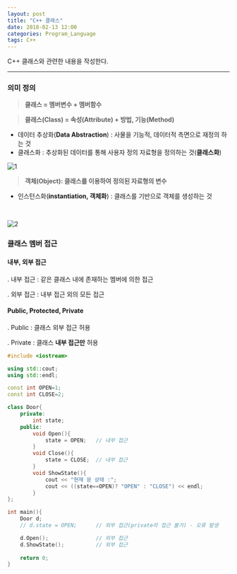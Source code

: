 ```yaml
---
layout: post
title: "C++ 클래스"
date: 2018-02-13 12:00
categories: Program_Language
tags: C++
---
```


C++ 클래스와 관련한 내용을 작성한다.

------

### 의미 정의

> **클래스 = 멤버변수 + 멤버함수**

> **클래스(Class) = 속성(Attribute) + 방법, 기능(Method)**

- 데이터 추상화(**Data Abstraction**) :  사물을 기능적, 데이터적 측면으로 재정의 하는 것
- 클래스화 : 추상화된 데이터를 통해 사용자 정의 자료형을 정의하는 것(**클래스화**)



![1](https://user-images.githubusercontent.com/29933947/36129028-863f2112-10a8-11e8-8353-1ee71a3a699d.png)



> **객체(Object): 클래스를 이용하여 정의된 자료형의 변수**

- 인스턴스화(**instantiation, 객체화**) : 클래스를 기반으로 객체를 생성하는 것

  ​

![2](https://user-images.githubusercontent.com/29933947/36129226-6ed54a32-10a9-11e8-986f-ce9ce212a2eb.png)



### 클래스 멤버 접근

#### 내부, 외부 접근

  . 내부 접근 : 같은 클래스 내에 존재하는 멤버에 의한 접근

  . 외부 접근 : 내부 접근 외의 모든 접근



#### Public, Protected, Private

  . Public : 클래스 외부 접근 허용

  . Private : 클래스 **내부 접근만** 허용

```c++
#include <iostream>

using std::cout;
using std::endl;

const int OPEN=1;
const int CLOSE=2;

class Door{
    private:
        int state;
    public:
        void Open(){
            state = OPEN;   // 내부 접근
        }
        void Close(){
            state = CLOSE;  // 내부 접근
        }
        void ShowState(){
            cout << "현재 문 상태 :";
            cout << ((state==OPEN)? "OPEN" : "CLOSE") << endl; 
        }
};

int main(){
    Door d;
    // d.state = OPEN;      // 외부 접근(private라 접근 불가) - 오류 발생

    d.Open();               // 외부 접근
    d.ShowState();          // 외부 접근
    
    return 0;
}
```

